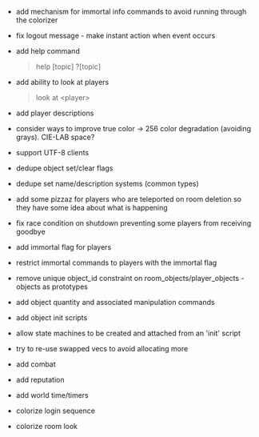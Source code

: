 - add mechanism for immortal info commands to avoid running through the colorizer

- fix logout message - make instant action when event occurs

- add help command

  > help \[topic\]
  > ?\[topic\]

- add ability to look at players

  > look at <player\>

- add player descriptions

- consider ways to improve true color -> 256 color degradation (avoiding grays). CIE-LAB space?

- support UTF-8 clients

- dedupe object set/clear flags

- dedupe set name/description systems (common types)

- add some pizzaz for players who are teleported on room deletion so they have some idea about what is happening

- fix race condition on shutdown preventing some players from receiving goodbye

- add immortal flag for players

- restrict immortal commands to players with the immortal flag

- remove unique object_id constraint on room_objects/player_objects - objects as prototypes

- add object quantity and associated manipulation commands

- add object init scripts

- allow state machines to be created and attached from an 'init' script

- try to re-use swapped vecs to avoid allocating more

- add combat

- add reputation

- add world time/timers

- colorize login sequence

- colorize room look
